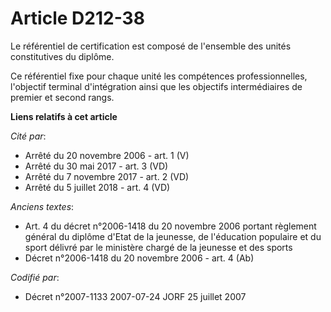 # Article D212-38

Le référentiel de certification est composé de l'ensemble des unités constitutives du diplôme.

Ce référentiel fixe pour chaque unité les compétences professionnelles, l'objectif terminal d'intégration ainsi que les
objectifs intermédiaires de premier et second rangs.

**Liens relatifs à cet article**

_Cité par_:

  - Arrêté du 20 novembre 2006 - art. 1 (V)
  - Arrêté du 30 mai 2017 - art. 3 (VD)
  - Arrêté du 7 novembre 2017 - art. 2 (VD)
  - Arrêté du 5 juillet 2018 - art. 4 (VD)

_Anciens textes_:

  - Art. 4 du décret n°2006-1418 du 20 novembre 2006 portant règlement général du diplôme d'Etat de la jeunesse, de l'éducation populaire et du sport délivré par le ministère chargé de la jeunesse et des sports
  - Décret n°2006-1418 du 20 novembre 2006 - art. 4 (Ab)

_Codifié par_:

  - Décret n°2007-1133 2007-07-24 JORF 25 juillet 2007
